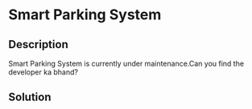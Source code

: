 # Smart Parking System

## Description
Smart Parking System is currently under maintenance.Can you find the developer ka bhand?

## Solution

